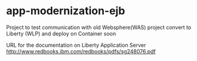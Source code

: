 # app-modernization-ejb
Project to test communication with old Websphere(WAS) project convert to Liberty (WLP) and deploy on Container soon

URL for the documentation on Liberty Application Server
http://www.redbooks.ibm.com/redbooks/pdfs/sg248076.pdf
